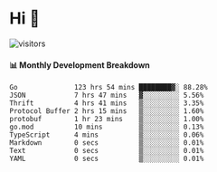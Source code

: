 # Hi 👋
 
![visitors](https://visitor-badge.glitch.me/badge?page_id=sorcererxw.sorcererx)

#### 📊 Monthly Development Breakdown

<!--START_SECTION:waka-->
```text
Go              123 hrs 54 mins ████████▓░ 88.28%
JSON            7 hrs 47 mins   ▓░░░░░░░░░ 5.56%
Thrift          4 hrs 41 mins   ▒░░░░░░░░░ 3.35%
Protocol Buffer 2 hrs 15 mins   ▒░░░░░░░░░ 1.60%
protobuf        1 hr 23 mins    ▒░░░░░░░░░ 1.00%
go.mod          10 mins         ▒░░░░░░░░░ 0.13%
TypeScript      4 mins          ▒░░░░░░░░░ 0.06%
Markdown        0 secs          ▒░░░░░░░░░ 0.01%
Text            0 secs          ▒░░░░░░░░░ 0.01%
YAML            0 secs          ▒░░░░░░░░░ 0.01%
```
<!--END_SECTION:waka-->
